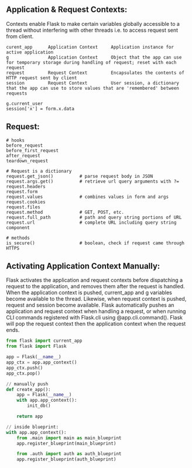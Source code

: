 ## Application & Request Contexts:
Contexts enable Flask to make certain variables globally accessible to a thread without interfering with other threads i.e. to access request sent from client.

```
curent_app      Application Context     Application instance for active application
g               Application Context     Object that the app can use for temporary storage during handling of request; reset with each request
request         Request Context         Encapsulates the contents of HTTP request sent by client
session         Request Context         User session, a dictionary that the app can use to store values that are 'remembered' between requests

g.current_user
session['x'] = form.x.data
```

## Request:
```
# hooks
before_request 
before_first_request
after_request
teardown_request
```

```
# Request is a dictionary 
request.get_json()          # parse request body in JSON
request.args.get()          # retrieve url query arguments with ?=
request.headers
request.form
request.values              # combines values in form and args
request.cookies
request.files
request.method              # GET, POST, etc.
request.full_path           # path and query string portions of URL
request.url                 # complete URL including query string component

# methods
is_secure()                 # boolean, check if request came through HTTPS
```

## Activating Application Context Manually:
Flask activates the application and request contexts before dispatching a request to the application, and removes them after the request is handled. When the application context is pushed, current_app and g variables become available to the thread. Likewise, when request context is pushed, request and session become available. Flask automatically pushes an application and request context when handling a request, or when running CLI commands registered with Flask.cli using @app.cli.command(). Flask will pop the request context then the application context when the request ends.

```python
from flask import current_app
from flask import Flask

app = Flask(__name__)
app_ctx = app.app_context()
app_ctx.push()
app_ctx.pop()

// manually push
def create_app():
    app = Flask(__name__)
    with app.app_context():
        init_db()

    return app

// inside blueprint:
with app.app_context():
    from .main import main as main_blueprint
    app.register_blueprint(main_blueprint)

    from .auth import auth as auth_blueprint
    app.register_blueprint(auth_blueprint)
```
